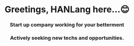 <h1 align="center">Greetings, HANLang here...😊</h1>
<h3 align="center">Start up company working for your betterment</h3>
<h3 align = "center">Actively seeking new techs and opportunities.</h3>
